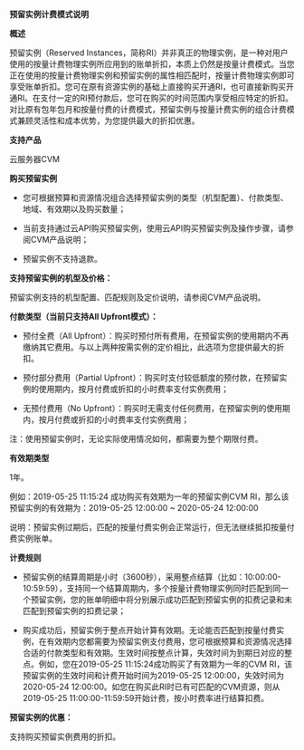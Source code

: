 **预留实例计费模式说明**

**概述**

预留实例（Reserved Instances，简称RI）并非真正的物理实例，是一种对用户使用的按量计费物理实例所应用到的账单折扣，本质上仍然是按量计费模式。当您正在使用的按量计费物理实例和预留实例的属性相匹配时，按量计费物理实例即可享受账单折扣。您可在原有资源实例的基础上直接购买开通RI，也可直接新购买开通RI。在支付一定的RI预付款后，您可在购买的时间范围内享受相应特定的折扣。对比原有包年包月和按量付费的计费模式，预留实例与按量计费实例的组合计费模式兼顾灵活性和成本优势，为您提供最大的折扣优惠。

**支持产品**

云服务器CVM

**购买预留实例**

-   您可根据预算和资源情况组合选择预留实例的类型（机型配置）、付款类型、地域、有效期以及购买数量；

-   当前支持通过云API购买预留实例，使用云API购买预留实例及操作步骤，请参阅CVM产品说明；

-   预留实例不支持退款。

**支持预留实例的机型及价格：**

预留实例支持的机型配置、匹配规则及定价说明，请参阅CVM产品说明。

**付款类型（当前只支持All Upfront模式）：**

-   预付全费（All Upfront）：购买时预付所有费用，在预留实例的使用期内不再缴纳其它费用。与以上两种按需实例的定价相比，此选项为您提供最大的折扣。

-   预付部分费用（Partial Upfront）：购买时支付较低额度的预付款，在预留实例的使用期内，按月付费或折扣的小时费率支付实例费用；

-   无预付费用（No Upfront）：购买时无需支付任何费用，在预留实例的使用期内，按月付费或折扣的小时费率支付实例费用；

注：使用预留实例时，无论实际使用情况如何，都需要为整个期限付费。

**有效期类型**

1年。

例如：2019-05-25 11:15:24 成功购买有效期为一年的预留实例CVM RI，那么该预留实例的有效期为：2019-05-25 12:00:00 \~ 2020-05-24 12:00:00

说明：预留实例过期后，匹配的按量付费实例会正常运行，但无法继续抵扣按量付费实例账单。

**计费规则**

-   预留实例的结算周期是小时（3600秒），采用整点结算（比如：10:00:00-10:59:59），支持同一个结算周期内，多个按量计费物理实例同时匹配到同一个预留实例，您的账单明细中将分别展示成功匹配到预留实例的扣费记录和未匹配到预留实例的扣费记录；

-   购买成功后，预留实例于整点开始计算有效期。无论能否匹配到按量付费实例，在有效期内您都需要为预留实例支付费用，您可根据预算和资源情况选择合适的付款类型和有效期。生效时间按整点计算，失效时间为到期日对应的整点。例如，您在2019-05-25 11:15:24成功购买了有效期为一年的CVM RI，该预留实例的生效时间和计费开始时间为2019-05-25 12:00:00，失效时间为2020-05-24 12:00:00。如您在购买此RI时已有可匹配的CVM资源，则从2019-05-25 11:00:00-11:59:59开始计费，按小时费率进行结算扣费。

**预留实例的优惠：**

支持购买预留实例费用的折扣。

